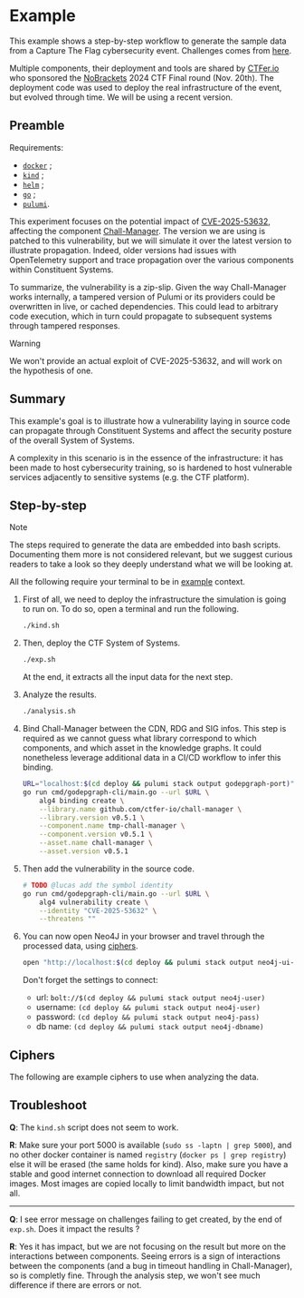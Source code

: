 # Example

This example shows a step-by-step workflow to generate the sample data from a Capture The Flag cybersecurity event.
Challenges comes from [here](https://github.com/nobrackets-ctf/NoBrackets-2024/tree/main/finale).

Multiple components, their deployment and tools are shared by [CTFer.io](https://ctfer.io) who sponsored the [NoBrackets](https://www.linkedin.com/showcase/nobrackets-ctf/) 2024 CTF Final round (Nov. 20th). The deployment code was used to deploy the real infrastructure of the event, but evolved through time. We will be using a recent version.

## Preamble

Requirements:
- [`docker`](https://docs.docker.com/engine/install/) ;
- [`kind`](https://kind.sigs.k8s.io/docs/user/quick-start/#installation) ;
- [`helm`](https://helm.sh/docs/intro/install/) ;
- [`go`](https://go.dev/doc/install) ;
- [`pulumi`](https://www.pulumi.com/docs/iac/download-install/).

This experiment focuses on the potential impact of [CVE-2025-53632](https://nvd.nist.gov/vuln/detail/CVE-2025-53632), affecting the component [Chall-Manager](https://github.com/tfer-io/chall-manager).
The version we are using is patched to this vulnerability, but we will simulate it over the latest version to illustrate propagation. Indeed, older versions had issues with OpenTelemetry support and trace propagation over the various components within Constituent Systems.

To summarize, the vulnerability is a zip-slip. Given the way Chall-Manager works internally, a tampered version of Pulumi or its providers could be overwritten in live, or cached dependencies. This could lead to arbitrary code execution, which in turn could propagate to subsequent systems through tampered responses.

> [!WARNING]
> We won't provide an actual exploit of CVE-2025-53632, and will work on the hypothesis of one.

## Summary

This example's goal is to illustrate how a vulnerability laying in source code can propagate through Constituent Systems and affect the security posture of the overall System of Systems.

A complexity in this scenario is in the essence of the infrastructure: it has been made to host cybersecurity training, so is hardened to host vulnerable services adjacently to sensitive systems (e.g. the CTF platform).

## Step-by-step

> [!NOTE]
> The steps required to generate the data are embedded into bash scripts.
> Documenting them more is not considered relevant, but we suggest curious readers to take a look so they deeply understand what we will be looking at.

All the following require your terminal to be in [example](/example/) context.

1.  First of all, we need to deploy the infrastructure the simulation is going to run on.
    To do so, open a terminal and run the following.
    ```bash
    ./kind.sh
    ```

2.  Then, deploy the CTF System of Systems.
    ```bash
    ./exp.sh
    ```

    At the end, it extracts all the input data for the next step.

3.  Analyze the results.
    ```bash
    ./analysis.sh
    ```

4.  Bind Chall-Manager between the CDN, RDG and SIG infos.
    This step is required as we cannot guess what library correspond to which components, and which asset in the knowledge graphs.
    It could nonetheless leverage additional data in a CI/CD workflow to infer this binding.
    ```bash
    URL="localhost:$(cd deploy && pulumi stack output godepgraph-port)"
    go run cmd/godepgraph-cli/main.go --url $URL \
        alg4 binding create \
        --library.name github.com/ctfer-io/chall-manager \
        --library.version v0.5.1 \
        --component.name tmp-chall-manager \
        --component.version v0.5.1 \
        --asset.name chall-manager \
        --asset.version v0.5.1
    ```

5.  Then add the vulnerability in the source code.
    ```bash
    # TODO @lucas add the symbol identity
    go run cmd/godepgraph-cli/main.go --url $URL \
        alg4 vulnerability create \
        --identity "CVE-2025-53632" \
        --threatens ""
    ```

6.  You can now open Neo4J in your browser and travel through the processed data, using [ciphers](https://neo4j.com/docs/getting-started/cypher/).
    ```bash
    open "http://localhost:$(cd deploy && pulumi stack output neo4j-ui-port)"
    ```

    Don't forget the settings to connect:
    - url: `bolt://$(cd deploy && pulumi stack output neo4j-user)`
    - username: `(cd deploy && pulumi stack output neo4j-user)`
    - password: `(cd deploy && pulumi stack output neo4j-pass)`
    - db name: `(cd deploy && pulumi stack output neo4j-dbname)`

## Ciphers

The following are example ciphers to use when analyzing the data.

<!-- TODO @lucas add ciphers -->

## Troubleshoot

**Q**: The `kind.sh` script does not seem to work.

**R**: Make sure your port 5000 is available (`sudo ss -laptn | grep 5000`), and no other docker container is named `registry` (`docker ps | grep registry`) else it will be erased (the same holds for kind). Also, make sure you have a stable and good internet connection to download all required Docker images. Most images are copied locally to limit bandwidth impact, but not all.

---

**Q**: I see error message on challenges failing to get created, by the end of `exp.sh`. Does it impact the results ?

**R**: Yes it has impact, but we are not focusing on the result but more on the interactions between components. Seeing errors is a sign of interactions between the components (and a bug in timeout handling in Chall-Manager), so is completly fine. Through the analysis step, we won't see much difference if there are errors or not.
